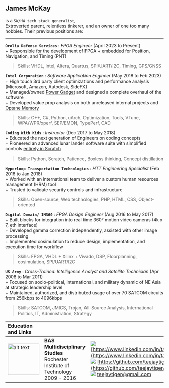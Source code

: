 ## James McKay
is a `SW/HW tech stack generalist`,  
Extroverted parent, relentless tinkerer, and an owner of one too many hobbies. Their previous positions are:   

---
**`Orolia Defense Services`** : _FPGA Engineer_ (April 2023 to Present) </br> + Responsible for the development of FPGA + embedded for Position, Navigation, and Timing (PNT) </br> 
> Skills: VHDL, Intel, Altera, Quartus, SPI/UART/I2C, Timing, GPS/GNSS


**`Intel Corporation`** : _Software Application Engineer_ (May 2018 to Feb 2023) </br> + High touch 3rd party client optimizations and performance analysis (Microsoft, Amazon, Autodesk, SideFX) <br> + Managed/owned [Power Gadget](https://software.intel.com/content/www/us/en/develop/articles/intel-power-gadget.html) and designed a complete overhaul of the software <br> + Developed value prop analysis on both unreleased internal projects and [Optane Memory](https://www.intel.com/content/www/us/en/products/details/memory-storage/optane-memory.html)  
> Skills: C++, C#, Python, uArch, Optimization, Tools, VTune, WPA/WPR/xperf, SEP/EMON, TypePerf, CAD 


**`Coding With Kids`** : _Instructor_ (Dec 2017 to May 2018) </br> + Educated the next generation of Engineers on coding concepts </br> + Pioneered an advanced lunar lander software suite with simplified controls [entirely in Scratch](https://scratch.mit.edu/projects/212413890/)
> Skills: Python, Scratch, Patience, Boxless thinking, Concept distillation


**`Hyperloop Transportation Technologies`** : _HTT Engineering Specialist_ (Feb 2016 to Jan 2018) </br> + Worked with an international team to deliver a custom human resources management (HRM) tool </br> + Trusted to validate security controls and infrastructure
> Skills: Open-source, Web technologies, PHP, HTML, CSS, Object-oriented


**`Digital Domain/ IM360`** : _FPGA Design Engineer_ (Aug 2016 to May 2017) </br> + Built blocks for integration into real time 360° motion video cameras (4k x 7, eth interface)</br> + Developed gamma correction independently, assisted with other image processing  </br> + Implemented cosimulation to reduce design, implementation, and execution time for workflow
> Skills: FPGA, VHDL + Xilinx + Vivado, DSP, Floorplanning, cosimulation, SPI/UART/I2C


**`US Army`** : _Cross-Trained: Intelligence Analyst and Satellite Technician_ (Apr 2008 to Mar 2011) </br> + Focused on socio-political, international, and military dynamic of NE Asia at strategic leadership level </br> + Maintained, authorized, and distributed usage of over 70 SATCOM circuits from 256kbps to 4096kbps 
> Skills: SATCOM, JMICS, Trojan, All-Source Analysis, International Politics, IT, Administration, Strategy

| Education and Links|||
|:--|:--|:--|
|<img src=https://www.sassafras.com/wp-content/uploads/2018/04/1200px-Rochester_Institute_of_Technology_seal.svg_.png alt="alt text" width=100 height=100>| **BAS Multidisciplinary Studies** </br> Rochester Institute of Technology </br> 2009 - 2016 |  ![](https://cdn.exclaimer.com/Handbook%20Images/linkedin-icon_24x24.png) [https://www.linkedin.com/in/tamjam/](https://www.linkedin.com/in/tamjam/)  <br />  ![](https://files.softicons.com/download/social-media-icons/flat-gradient-social-icons-by-guilherme-lima/png/24x24/Github.png) [https://github.com/teejaytiger/](https://github.com/teejaytiger/) </br> ![](https://files.softicons.com/download/web-icons/web-2-icon-set-by-anders-bjarnle/png/24x24/gmail.png) [teejaytiger@gmail.com](mailto:teejaytiger@gmail.com) |